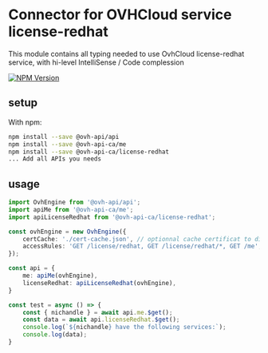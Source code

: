# Connector for OVHCloud service license-redhat

This module contains all typing needed to use OvhCloud license-redhat service, with hi-level IntelliSense / Code complession

[![NPM Version](https://img.shields.io/npm/v/@ovh-api-ca/license-redhat.svg?style=flat)](https://www.npmjs.org/package/@ovh-api-ca/license-redhat)

## setup

With npm:
````bash
npm install --save @ovh-api/api
npm install --save @ovh-api-ca/me
npm install --save @ovh-api-ca/license-redhat
... Add all APIs you needs
````

## usage

````typescript
import OvhEngine from '@ovh-api/api';
import apiMe from '@ovh-api-ca/me';
import apiLicenseRedhat from '@ovh-api-ca/license-redhat';

const ovhEngine = new OvhEngine({ 
    certCache: './cert-cache.json', // optionnal cache certificat to disk
    accessRules: 'GET /license/redhat, GET /license/redhat/*, GET /me', // optionnal limit the requested privileges.
});

const api = {
    me: apiMe(ovhEngine),
    licenseRedhat: apiLicenseRedhat(ovhEngine),
}

const test = async () => {
    const { nichandle } = await api.me.$get();
    const data = await api.licenseRedhat.$get();
    console.log(`${nichandle} have the following services:`);
    console.log(data);
}

````